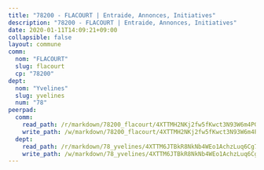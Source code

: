 ```yaml
---
title: "78200 - FLACOURT | Entraide, Annonces, Initiatives"
description: "78200 - FLACOURT | Entraide, Annonces, Initiatives"
date: 2020-01-11T14:09:21+09:00
collapsible: false
layout: commune
comm:
  nom: "FLACOURT"
  slug: flacourt
  cp: "78200"
dept:
  nom: "Yvelines"
  slug: yvelines
  num: "78"
peerpad:
  comm:
    read_path: /r/markdown/78200_flacourt/4XTTMH2NKj2fw5fKwct3N93W6m4PGmRVMXFR2k1DoERRm2fJT
    write_path: /w/markdown/78200_flacourt/4XTTMH2NKj2fw5fKwct3N93W6m4PGmRVMXFR2k1DoERRm2fJT-K3TgV7BGRGeMWn7SwWK6xLXJNP4xFukaRc7W26r48DVBunSNruAYFAFRtcYwArNZSam1NuAQC7bAyUfNixc4VHwXJym5s9fgCVtrQJU6z4oRf6x6SkYn2TH18ZLKVVeLC3Ki5AEF
  dept:
    read_path: /r/markdown/78_yvelines/4XTTM6JTBkR8NkNb4WEo1AchzLuq6Cg73ydg7w9pErcQZA13p
    write_path: /w/markdown/78_yvelines/4XTTM6JTBkR8NkNb4WEo1AchzLuq6Cg73ydg7w9pErcQZA13p-K3TgUBFRQCPZwoWqJkunXeSjdgbtU3xzUSsui8DBc3rCTw6mbo4gNvfQRdE99JD3AnVW7fzseq687LKfGWCfAPajih5ByiZ3SpFz1r449oWaDnM5BHKZTbYtf6pEhRvzWbcazhrS
---
```


